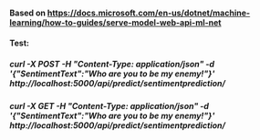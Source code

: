 #### Based on https://docs.microsoft.com/en-us/dotnet/machine-learning/how-to-guides/serve-model-web-api-ml-net

#### Test: 

##### curl -X POST -H "Content-Type: application/json" -d '{"SentimentText":"Who are you to be my enemy!"}'  http://localhost:5000/api/predict/sentimentprediction/


##### curl -X GET -H "Content-Type: application/json" -d '{"SentimentText":"Who are you to be my enemy!"}'  http://localhost:5000/api/predict/sentimentprediction/